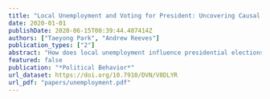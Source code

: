 ```yaml
---
title: "Local Unemployment and Voting for President: Uncovering Causal Mechanisms"
date: 2020-01-01
publishDate: 2020-06-15T00:39:44.407414Z
authors: ["Taeyong Park", "Andrew Reeves"]
publication_types: ["2"]
abstract: "How does local unemployment influence presidential elections? Some argue that, for voters, the state of the local economy is an afterthought to that of the national economy. On the other hand, those who argue that local unemployment matters fall into two camps. Recent research finds that local unemployment is a reputation issue that benefits Democratic candidates because voters believe they are the party best equipped to deal with the issue. Alternatively, others have posited that the local economy provides voters with information for evaluating the governing party’s job performance. This view holds that the incumbent party, Democrat or Republican, will be punished when local unemployment is high. In this article, we investigate these distinct mechanisms jointly. In an individual-level mediation analysis of the 2008, 2012, and 2016 presidential elections, we present evidence that both mech- anisms are at work. Rising local unemployment bolsters support for Democratic presidential candidates, but, through its influence on views of the national economy, drives down support for the incumbent, Democrat or Republican."
featured: false
publication: "*Political Behavior*"
url_dataset: https://doi.org/10.7910/DVN/V8DLYR
url_pdf: "papers/unemployment.pdf"
---
```


